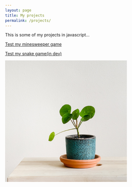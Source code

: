 ```yaml
---
layout: page
title: My projects
permalink: /projects/
---
```


This is some of my projects in javascript...

<a href="https://emil225522.github.io/Minesweeper/minesweeper.html">Test my minesweeper game</a><br/>

<a href="https://emil225522.github.io/Snake/snake.html">Test my snake game(in dev)</a>

<img src="/assets/plant.jpg" alt="drawing" width="400"/>